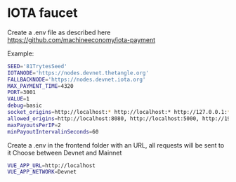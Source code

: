 # IOTA faucet

Create a .env file as described here https://github.com/machineeconomy/iota-payment

Example:

```bash
SEED='81TrytesSeed'
IOTANODE='https://nodes.devnet.thetangle.org'
FALLBACKNODE='https://nodes.devnet.iota.org'
MAX_PAYMENT_TIME=4320
PORT=3001
VALUE=1
debug=basic
socket_origins=http://localhost:* http://localhost:* http://127.0.0.1:* http://192.168.178.22:* http://192.168.178.22:*
allowed_origins=http://localhost:8080, http://localhost:5000, http://192.168.178.22:5000, http://192.168.178.22:8080
maxPayoutsPerIP=2
minPayoutIntervalinSeconds=60
```

Create a .env in the frontend folder with an URL, all requests will be sent to it
Choose between Devnet and Mainnet

```bash
VUE_APP_URL=http://localhost
VUE_APP_NETWORK=Devnet
```

